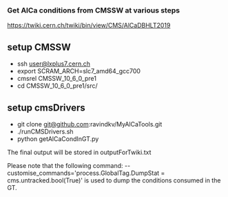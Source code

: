 ### Get AlCa conditions from CMSSW at various steps
https://twiki.cern.ch/twiki/bin/view/CMS/AlCaDBHLT2019

## setup CMSSW
* ssh user@lxplus7.cern.ch
* export SCRAM_ARCH=slc7_amd64_gcc700
* cmsrel CMSSW_10_6_0_pre1
* cd CMSSW_10_6_0_pre1/src/

## setup cmsDrivers
* git clone git@github.com:ravindkv/MyAlCaTools.git
* ./runCMSDrivers.sh
* python getAlCaCondInGT.py

The final output will be stored in outputForTwiki.txt

Please note that the following command: 
--customise_commands='process.GlobalTag.DumpStat = cms.untracked.bool(True)'
is used to dump the conditions consumed in the GT.
